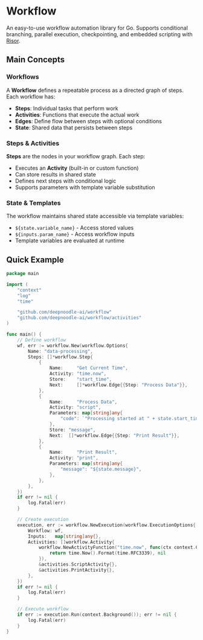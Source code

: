 # Workflow

An easy-to-use workflow automation library for Go. Supports conditional
branching, parallel execution, checkpointing, and embedded scripting with [Risor](https://risor.io).

## Main Concepts

### Workflows

A **Workflow** defines a repeatable process as a directed graph of steps. Each workflow has:

- **Steps**: Individual tasks that perform work
- **Activities**: Functions that execute the actual work
- **Edges**: Define flow between steps with optional conditions
- **State**: Shared data that persists between steps

### Steps & Activities

**Steps** are the nodes in your workflow graph. Each step:

- Executes an **Activity** (built-in or custom function)
- Can store results in shared state
- Defines next steps with conditional logic
- Supports parameters with template variable substitution

### State & Templates

The workflow maintains shared state accessible via template variables:

- `${state.variable_name}` - Access stored values
- `${inputs.param_name}` - Access workflow inputs
- Template variables are evaluated at runtime

## Quick Example

```go
package main

import (
    "context"
    "log"
    "time"

    "github.com/deepnoodle-ai/workflow"
    "github.com/deepnoodle-ai/workflow/activities"
)

func main() {
    // Define workflow
    wf, err := workflow.New(workflow.Options{
        Name: "data-processing",
        Steps: []*workflow.Step{
            {
                Name:     "Get Current Time",
                Activity: "time.now",
                Store:    "start_time",
                Next:     []*workflow.Edge{{Step: "Process Data"}},
            },
            {
                Name:     "Process Data", 
                Activity: "script",
                Parameters: map[string]any{
                    "code": `"Processing started at " + state.start_time`,
                },
                Store: "message",
                Next:  []*workflow.Edge{{Step: "Print Result"}},
            },
            {
                Name:     "Print Result",
                Activity: "print",
                Parameters: map[string]any{
                    "message": "${state.message}",
                },
            },
        },
    })
    if err != nil {
        log.Fatal(err)
    }

    // Create execution
    execution, err := workflow.NewExecution(workflow.ExecutionOptions{
        Workflow: wf,
        Inputs:   map[string]any{},
        Activities: []workflow.Activity{
            workflow.NewActivityFunction("time.now", func(ctx context.Context, params map[string]any) (any, error) {
                return time.Now().Format(time.RFC3339), nil
            }),
            &activities.ScriptActivity{},
            &activities.PrintActivity{},
        },
    })
    if err != nil {
        log.Fatal(err)
    }

    // Execute workflow
    if err := execution.Run(context.Background()); err != nil {
        log.Fatal(err)
    }
}
```
